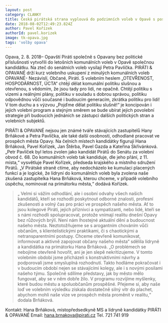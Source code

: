```yaml
---
layout: post
category: CLANKY
title: Česká pirátská strana vyplouvá do podzimních voleb v Opavě s posádkou PIRÁTI & OPAVANÉ
date: 2018-08-02T12:49:23.824Z
author: Pavel Kořízek
authorId: pavel.korizek
image: tk-opava.jpg
tags: 'volby opava'
---
```


Opava, 2. 8. 2018– Opavští Piráti společně s Opavany bez politické příslušnosti vytvořili do letošních komunálních voleb v Opavě společnou kandidátku. Na zteč do senátních  voleb vysílají Petra Pavlíčka. PIRÁTI & OPAVANÉ drží kurz volebního uskupení z minulých komunálních voleb OPAVANÉ- Nezávislí, Občané, Piráti. S volebním heslem „OTEVŘENOST, HOSPODÁRNOST, ÚCTA“ chtějí dělat komunální politiku slušnou a otevřenou, s vědomím, že jsou tady pro lidi, ne opačně. Chtějí politiku s vizemi a reálnými plány, politiku v souladu s dobrou správou, politiku odpovědnou vůči současné i budoucím generacím, zkrátka politiku pro lidi! V tom duchu a s výzvou „Pojďme dělat politiku slušně!“ je koncipován i jejich volební program a stejným směrem se bude ubírat jejich povolební strategie při budoucích jednáních se zástupci dalších politických stran a volebních subjektů.

PIRÁTI & OPAVANÉ nejsou jen známé tváře stávajících zastupitelů Hany Brňákové a Petra Pavlíčka, ale také další osobnosti, odhodlané pracovat ve prospěch města Opavy. Na čelních místech kandidátky figurují Hana Brňáková, Pavel Kořízek, Jan Štěrba, Pavel Gazda a Kateřina Skřivánková. „Petr Pavlíček byl letos zvolen jako kandidát Pirátů do Senátu za volební obvod č. 68. Do komunálních voleb tak kandiduje, dle jeho přání, z 11. místa,“ vysvětluje Pavel Kořízek, předseda krajského a místního sdružení Pirátů. „V Pirátské straně ctíme, aby nedocházelo ke kumulaci placených funkcí a je logické, že lídryní do komunálních voleb byla zvolena naše zkušená zastupitelka Hana Brňáková, kterou chceme, v případě volebního úspěchu, nominovat na primátorku města,“ dodává Kořízek. 

> „ Velmi si vážím odhodlání, ale i osobní odvahy všech našich kandidátů, kteří se rozhodli poskytnout odborné znalosti, profesní zkušenosti a volný čas pro práci ve prospěch našeho města. Ať to jsou kolegové Piráti, jejich příznivci a sympatizanti, nebo lidé, kteří se s námi rozhodli spolupracovat, protože vnímají realitu dnešní Opavy bez růžových brýlí. Není nám lhostejné aktuální dění a budoucnost našeho města. Neztotožňujeme se s arogantním chováním vůči občanům, s klientelistickými praktikami, či s chaotickými a netransparentními postupy. Chceme otevřeně komunikovat, informovat a aktivně zapojovat občany našeho města“ sdělila lídryně a kandidátka na primátorku Hana Brňáková. „O problémech se nebojíme otevřeně hovořit, ani je jen slepě nekritizujeme. V tomto volebním období jsme přicházeli s konstruktivními návrhy a podporovali jsme smysluplná rozhodnutí. Takto hodláme pokračovat i v budoucím období nejen se stávajícími kolegy, ale i s novými posilami našeho týmu. Společně sdílíme představy, jak by město mělo fungovat, aby se v něm dobře žilo. V programu rozvíjíme myšlenky, které budou městu a spoluobčanům prospěšné. Přejeme si, aby naše loď ve volebním výsledku získala dostatečně silný vítr do plachet, abychom mohli naše vize ve prospěch města proměnit v realitu,“ dodala Brňáková.



Kontakt: 
Hana Brňáková, místopředsedkyně MS a lídryně kandidátky PIRÁTI & OPAVANÉ
Email: hana.brnakova@pirati.cz 
Tel. 721 741 919
